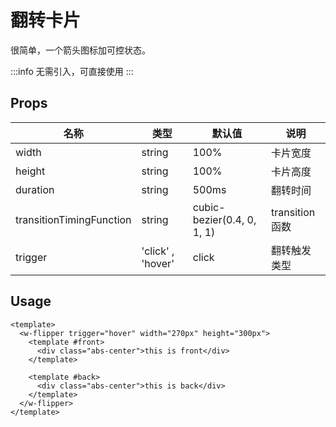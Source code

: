 # 翻转卡片

很简单，一个箭头图标加可控状态。

:::info
无需引入，可直接使用
:::

## Props

| 名称                     | 类型              | 默认值                     | 说明            |
| ------------------------ | ----------------- | -------------------------- | --------------- |
| width                    | string            | 100%                       | 卡片宽度        |
| height                   | string            | 100%                       | 卡片高度        |
| duration                 | string            | 500ms                      | 翻转时间        |
| transitionTimingFunction | string            | cubic-bezier(0.4, 0, 1, 1) | transition 函数 |
| trigger                  | 'click' , 'hover' | click                      | 翻转触发类型    |

## Usage

```vue
<template>
  <w-flipper trigger="hover" width="270px" height="300px">
    <template #front>
      <div class="abs-center">this is front</div>
    </template>

    <template #back>
      <div class="abs-center">this is back</div>
    </template>
  </w-flipper>
</template>
```
